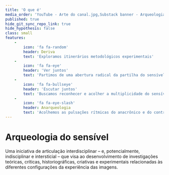 ```yaml
---
title: 'O que é'
media_order: 'YouTube - Arte do canal.jpg,Substack banner - Arqueologia do sensível [transparente].png'
published: true
hide_git_sync_repo_link: true
hide_hypothesis: false
class: small
features:
    -
        icon: 'fa fa-random'
        header: Deriva
        text: 'Exploramos itinerários metodológicos experimentais'
    -
        icon: 'fa fa-eye'
        header: 'Ver juntos'
        text: 'Partimos de uma abertura radical da partilha do sensível'
    -
        icon: 'fa fa-bullseye'
        header: 'Escutar juntos'
        text: 'Buscamos reconhecer e acolher a multiplicidade do sensível'
    -
        icon: 'fa fa-eye-slash'
        header: Anarqueologia
        text: 'Acolhemos as pulsações rítmicas do anacrônico e do contra-intuitivo'
---
```


# Arqueologia do sensível

Uma iniciativa de articulação interdisciplinar – e, potencialmente, indisciplinar e intersticial – que visa ao desenvolvimento de investigações teóricas, críticas, historiográficas, criativas e experimentais relacionadas às diferentes configurações da experiência das imagens.